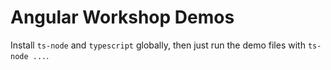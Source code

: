 # Angular Workshop Demos

Install `ts-node` and `typescript` globally, then just run the demo files with `ts-node ...`.
